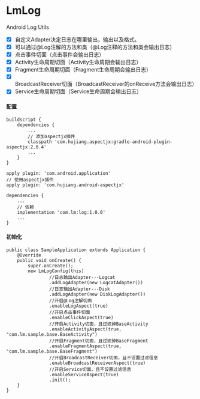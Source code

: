 # LmLog
Android Log Utils

- [x] 自定义Adapter决定日志在哪里输出，输出以及格式。
- [x] 可以通过@Log注解的方法和类（@Log注释的方法和类会输出日志）
- [x] 点击事件切面（点击事件会输出日志）
- [x] Activity生命周期切面（Activity生命周期会输出日志）
- [x] Fragment生命周期切面（Fragment生命周期会输出日志）
- [x] BroadcastReceiver切面（BroadcastReceiver的onReceive方法会输出日志）
- [x] Service生命周期切面（Service生命周期会输出日志）

#### 配置
```
buildscript {
    dependencies {
        ...
        // 添加aspectjx插件
        classpath 'com.hujiang.aspectjx:gradle-android-plugin-aspectjx:2.0.4'
        ...
    }
}
```

```
apply plugin: 'com.android.application'
// 使用aspectjx插件
apply plugin: 'com.hujiang.android-aspectjx'

dependencies {
    ...
    // 依赖
    implementation 'com.lm:log:1.0.0'
    ...
}

```
#### 初始化
```
public class SampleApplication extends Application {
    @Override
    public void onCreate() {
        super.onCreate();
        new LmLogConfig(this)
                //日志输出Adapter---Logcat
                .addLogAdapter(new LogcatAdapter())
                //日志输出Adapter---Disk
                .addLogAdapter(new DiskLogAdapter())
                //开启@Log注解切面
                .enableLogAspect(true)
                //开启点击事件切面
                .enableClickAspect(true)
                //开启Activity切面，且过滤掉BaseActivity
                .enableActivityAspect(true, "com.lm.sample.base.BaseActivity")
                //开启Fragment切面，且过滤掉BaseFragment
                .enableFragmentAspect(true, "com.lm.sample.base.BaseFragment")
                //开启BroadcastReceiver切面，且不设置过滤信息
                .enableBroadcastReceiverAspect(true)
                //开启Service切面，且不设置过滤信息
                .enableServiceAspect(true)
                .init();
    }
}
```


